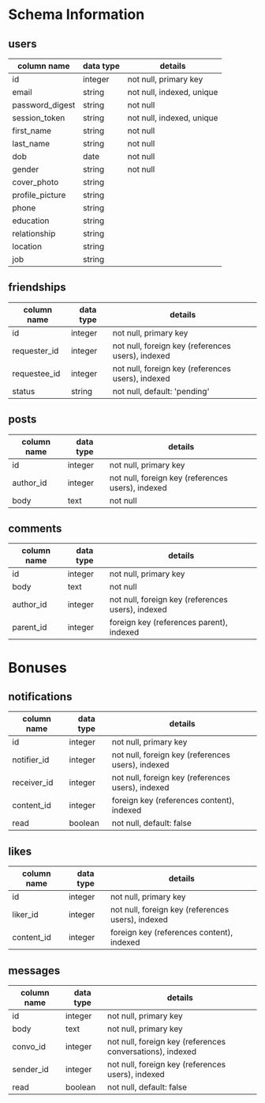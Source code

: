 # Schema Information

## users
column name     | data type | details
----------------|-----------|-----------------------
id              | integer   | not null, primary key
email           | string    | not null, indexed, unique
password_digest | string    | not null
session_token   | string    | not null, indexed, unique
first_name      | string    | not null
last_name       | string    | not null
dob             | date      | not null
gender          | string    | not null
cover_photo     | string    |
profile_picture | string    |
phone           | string    |
education       | string    |
relationship    | string    |
location        | string    |
job             | string    |


## friendships
column name | data type | details
------------|-----------|-----------------------
id          | integer   | not null, primary key
requester_id| integer   | not null, foreign key (references users), indexed
requestee_id| integer   | not null, foreign key (references users), indexed
status      | string    | not null, default: 'pending'

## posts
column name | data type | details
------------|-----------|-----------------------
id          | integer   | not null, primary key
author_id   | integer   | not null, foreign key (references users), indexed
body        | text      | not null

## comments
column name | data type | details
------------|-----------|-----------------------
id          | integer   | not null, primary key
body        | text      | not null
author_id   | integer   | not null, foreign key (references users), indexed
parent_id   | integer   | foreign key (references parent), indexed


# Bonuses

## notifications
column name | data type | details
------------|-----------|-----------------------
id          | integer   | not null, primary key
notifier_id | integer   | not null, foreign key (references users), indexed
receiver_id | integer   | not null, foreign key (references users), indexed
content_id  | integer   | foreign key (references content), indexed
read        | boolean   | not null, default: false

## likes
column name | data type | details
------------|-----------|-----------------------
id          | integer   | not null, primary key
liker_id    | integer   | not null, foreign key (references users), indexed
content_id  | integer   | foreign key (references content), indexed


## messages
column name | data type | details
------------|-----------|-----------------------
id          | integer   | not null, primary key
body        | text      | not null, primary key
convo_id    | integer   | not null, foreign key (references conversations), indexed
sender_id   | integer   | not null, foreign key (references users), indexed
read        | boolean   | not null, default: false
